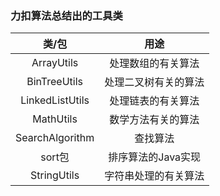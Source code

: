 ### 力扣算法总结出的工具类


|  类/包 |  用途 |
| :------------: | :------------: |
|  ArrayUtils                                                    |  处理数组的有关算法                                       |
| BinTreeUtils  |  处理二叉树有关的算法 |
|  LinkedListUtils | 处理链表的有关算法  |
| MathUtils  |  数学方法有关的算法 |
| SearchAlgorithm  |  查找算法 |
| sort包  |  排序算法的Java实现 |
|  StringUtils |  字符串处理的有关算法 |
